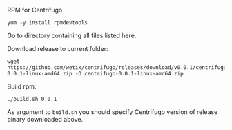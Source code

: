 RPM for Centrifugo

```
yum -y install rpmdevtools
```

Go to directory containing all files listed here.

Download release to current folder:

```
wget https://github.com/wetix/centrifugo/releases/download/v0.0.1/centrifugo-0.0.1-linux-amd64.zip -O centrifugo-0.0.1-linux-amd64.zip
```

Build rpm:

```
./build.sh 0.0.1
```

As argument to `build.sh` you should specify Centrifugo version of release binary downloaded above.